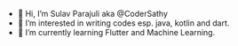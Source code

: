 - 👋 Hi, I’m Sulav Parajuli aka @CoderSathy
- 👀 I’m interested in writing codes esp. java, kotlin and dart.
- 🌱 I’m currently learning Flutter and Machine Learning.
